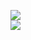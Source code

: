 [![](https://img.shields.io/badge/Made%20With-Github%20Spray-lightgrey.svg?style=for-the-badge&logo=github)](https://github.com/Annihil/github-spray#27871)  
[![](https://i.imgur.com/2DrTn0Z.gif)](https://github.com/Annihil/github-spray)